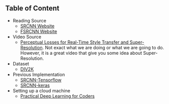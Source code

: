 ## Table of Content
* Reading Source
    * [SRCNN Website](http://mmlab.ie.cuhk.edu.hk/projects/SRCNN.html)
    * [FSRCNN Website](http://mmlab.ie.cuhk.edu.hk/projects/FSRCNN.html)
* Video Source
    * [Perceptual Losses for Real-Time Style Transfer and Super-Resolution](https://www.youtube.com/watch?v=nG3tT31nPmQ&index=12&list=WL&t=6634s). Not exact what we are doing or what we are going to do. However, it is a great video that give you some idea about Super-Resolution.
* Dataset
    * [DIV2K](https://data.vision.ee.ethz.ch/cvl/DIV2K/)
* Previous Implementation
    * [SRCNN-Tensorflow](https://github.com/tegg89/SRCNN-Tensorflow)
    * [SRCNN-keras](https://github.com/MarkPrecursor/SRCNN-keras)
* Setting up a cloud machine
    * [Practical Deep Learning for Coders](https://course.fast.ai/index.html)
